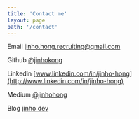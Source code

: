 ```yaml
---
title: 'Contact me'
layout: page
path: '/contact'
---
```


Email [jinho.hong.recruiting@](mailto:inho.hong.recruiting@gmail.com)[gmail](mailto:jinho.hong.recruiting@gmail.com)[.com](mailto:inho.hong.recruiting@gmail.com)

Github [@jinhokong](https://github.com/jinhokong)

Linkedin [www.linkedin.com/in/jinho-hong](http://www.linkedin.com/in/jinho-hong)

Medium [@jinhohong](https://medium.com/@jinhohong)

Blog [jinho.dev](http://jinho.dev)
